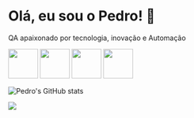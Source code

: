 # Olá, eu sou o Pedro! 👋  
QA apaixonado por tecnologia, inovação e Automação

<p align="left">
  <img src="https://cdn.jsdelivr.net/gh/devicons/devicon@latest/icons/cypressio/cypressio-original-wordmark.svg" width="60" height="60" />
  <img src="https://cdn.jsdelivr.net/gh/devicons/devicon@latest/icons/postman/postman-original-wordmark.svg" width="60" height="60" />
  <img src="https://cdn.jsdelivr.net/gh/devicons/devicon@latest/icons/postgresql/postgresql-original-wordmark.svg" width="60" height="60" />
  <img src="https://cdn.jsdelivr.net/gh/devicons/devicon@latest/icons/javascript/javascript-original.svg" width="60" height="60" />
</p>

![Pedro's GitHub stats](https://github-readme-stats.vercel.app/api?username=pedrosenna1&show_icons=true&theme=radical)

<a href="https://linkedin.com/in/pedro-senna-dias" target="_blank">
  <img src="https://img.shields.io/badge/-LinkedIn-blue?style=for-the-badge&logo=linkedin&logoColor=white">
</a>



<!--
**pedrosenna1/pedrosenna1** is a ✨ _special_ ✨ repository because its `README.md` (this file) appears on your GitHub profile.

Here are some ideas to get you started:

- 🔭 I’m currently working on ...
- 🌱 I’m currently learning ...
- 👯 I’m looking to collaborate on ...
- 🤔 I’m looking for help with ...
- 💬 Ask me about ...
- 📫 How to reach me: ...
- 😄 Pronouns: ...
- ⚡ Fun fact: ...
-->
